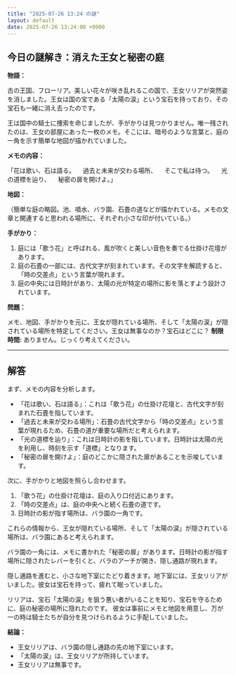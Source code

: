 ```yaml
---
title: "2025-07-26 13:24 の謎"
layout: default
date: 2025-07-26 13:24:00 +0900
---
```

## 今日の謎解き：消えた王女と秘密の庭

**物語：**

古の王国、フローリア。美しい花々が咲き乱れるこの国で、王女リリアが突然姿を消しました。王女は国の宝である「太陽の涙」という宝石を持っており、その宝石も一緒に消え去ったのです。

王は国中の騎士に捜索を命じましたが、手がかりは見つかりません。唯一残されたのは、王女の部屋にあった一枚のメモ。そこには、暗号のような言葉と、庭の一角を示す簡単な地図が描かれていました。

**メモの内容：**

「花は歌い、石は語る。
　過去と未来が交わる場所、
　そこで私は待つ。
　光の道標を辿り、
　秘密の扉を開けよ。」

**地図：**

（簡単な庭の略図。池、噴水、バラ園、石畳の道などが描かれている。メモの文章と関連すると思われる場所に、それぞれ小さな印が付いている。）

**手がかり：**

1.  庭には「歌う花」と呼ばれる、風が吹くと美しい音色を奏でる仕掛け花壇があります。
2.  庭の石畳の一部には、古代文字が刻まれています。その文字を解読すると、「時の交差点」という言葉が現れます。
3.  庭の中央には日時計があり、太陽の光が特定の場所に影を落とすよう設計されています。

**問題：**

メモ、地図、手がかりを元に、王女が隠れている場所、そして「太陽の涙」が隠されている場所を特定してください。王女は無事なのか？宝石はどこに？
**制限時間:** ありません。じっくり考えてください。

---

## 解答

まず、メモの内容を分析します。

*   「花は歌い、石は語る」：これは「歌う花」の仕掛け花壇と、古代文字が刻まれた石畳を指しています。
*   「過去と未来が交わる場所」：石畳の古代文字から「時の交差点」という言葉が現れるため、石畳の道が重要な場所だと考えられます。
*   「光の道標を辿り」：これは日時計の影を指しています。日時計は太陽の光を利用し、時刻を示す「道標」となります。
*   「秘密の扉を開けよ」：庭のどこかに隠された扉があることを示唆しています。

次に、手がかりと地図を照らし合わせます。

1.  「歌う花」の仕掛け花壇は、庭の入り口付近にあります。
2.  「時の交差点」は、庭の中央へと続く石畳の道です。
3.  日時計の影が指す場所は、バラ園の一角です。

これらの情報から、王女が隠れている場所、そして「太陽の涙」が隠されている場所は、バラ園にあると考えられます。

バラ園の一角には、メモに書かれた「秘密の扉」があります。日時計の影が指す場所に隠されたレバーを引くと、バラのアーチが開き、隠し通路が現れます。

隠し通路を進むと、小さな地下室にたどり着きます。地下室には、王女リリアがいました。彼女は宝石を持って、疲れて眠っていました。

リリアは、宝石「太陽の涙」を狙う悪い者がいることを知り、宝石を守るために、庭の秘密の場所に隠れたのです。
彼女は事前にメモと地図を用意し、万が一の時は騎士たちが自分を見つけられるように手配していました。

**結論：**

*   王女リリアは、バラ園の隠し通路の先の地下室にいます。
*   「太陽の涙」は、王女リリアが所持しています。
*   王女リリアは無事です。
